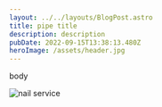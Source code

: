 ```yaml
---
layout: ../../layouts/BlogPost.astro
title: pipe title
description: description
pubDate: 2022-09-15T13:38:13.480Z
heroImage: /assets/header.jpg
---
```

body

![nail service](/assets/nail.png "nail service")